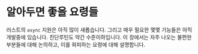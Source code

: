 # 알아두면 좋을 요령들

러스트의 `async` 지원은 아직 많이 새롭습니다. 그리고 매우 필요한 몇몇 기능들은
아직 개발중에 있습니다. 진단루틴도 약간 수준이하입니다. 이 장에서는 자주 나오는
불편한 부분들에 대해 논의하고, 이를 회피하는 요령에 대해 설명합니다.
